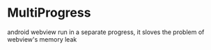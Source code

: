 # MultiProgress
android webview run in a separate progress, it sloves the problem of webview's memory leak 
